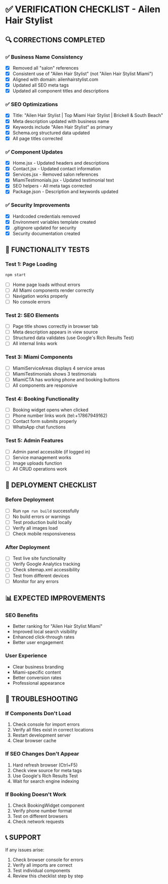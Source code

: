 # ✅ VERIFICATION CHECKLIST - Ailen Hair Stylist

## 🔍 CORRECTIONS COMPLETED

### ✅ Business Name Consistency
- [x] Removed all "salon" references
- [x] Consistent use of "Ailen Hair Stylist" (not "Ailen Hair Stylist Miami")
- [x] Aligned with domain: ailenhairstylist.com
- [x] Updated all SEO meta tags
- [x] Updated all component titles and descriptions

### ✅ SEO Optimizations
- [x] Title: "Ailen Hair Stylist | Top Miami Hair Stylist | Brickell & South Beach"
- [x] Meta description updated with business name
- [x] Keywords include "Ailen Hair Stylist" as primary
- [x] Schema.org structured data updated
- [x] All page titles corrected

### ✅ Component Updates
- [x] Home.jsx - Updated headers and descriptions
- [x] Contact.jsx - Updated contact information
- [x] Services.jsx - Removed salon references
- [x] MiamiTestimonials.jsx - Updated testimonial text
- [x] SEO helpers - All meta tags corrected
- [x] Package.json - Description and keywords updated

### ✅ Security Improvements
- [x] Hardcoded credentials removed
- [x] Environment variables template created
- [x] .gitignore updated for security
- [x] Security documentation created

## 🧪 FUNCTIONALITY TESTS

### Test 1: Page Loading
```bash
npm start
```
- [ ] Home page loads without errors
- [ ] All Miami components render correctly
- [ ] Navigation works properly
- [ ] No console errors

### Test 2: SEO Elements
- [ ] Page title shows correctly in browser tab
- [ ] Meta description appears in view source
- [ ] Structured data validates (use Google's Rich Results Test)
- [ ] All internal links work

### Test 3: Miami Components
- [ ] MiamiServiceAreas displays 4 service areas
- [ ] MiamiTestimonials shows 3 testimonials
- [ ] MiamiCTA has working phone and booking buttons
- [ ] All components are responsive

### Test 4: Booking Functionality
- [ ] Booking widget opens when clicked
- [ ] Phone number links work (tel:+17867949162)
- [ ] Contact form submits properly
- [ ] WhatsApp chat functions

### Test 5: Admin Features
- [ ] Admin panel accessible (if logged in)
- [ ] Service management works
- [ ] Image uploads function
- [ ] All CRUD operations work

## 🚀 DEPLOYMENT CHECKLIST

### Before Deployment
- [ ] Run `npm run build` successfully
- [ ] No build errors or warnings
- [ ] Test production build locally
- [ ] Verify all images load
- [ ] Check mobile responsiveness

### After Deployment
- [ ] Test live site functionality
- [ ] Verify Google Analytics tracking
- [ ] Check sitemap.xml accessibility
- [ ] Test from different devices
- [ ] Monitor for any errors

## 📊 EXPECTED IMPROVEMENTS

### SEO Benefits
- Better ranking for "Ailen Hair Stylist Miami"
- Improved local search visibility
- Enhanced click-through rates
- Better user engagement

### User Experience
- Clear business branding
- Miami-specific content
- Better conversion rates
- Professional appearance

## 🔧 TROUBLESHOOTING

### If Components Don't Load
1. Check console for import errors
2. Verify all files exist in correct locations
3. Restart development server
4. Clear browser cache

### If SEO Changes Don't Appear
1. Hard refresh browser (Ctrl+F5)
2. Check view source for meta tags
3. Use Google's Rich Results Test
4. Wait for search engine indexing

### If Booking Doesn't Work
1. Check BookingWidget component
2. Verify phone number format
3. Test on different browsers
4. Check network requests

## 📞 SUPPORT

If any issues arise:
1. Check browser console for errors
2. Verify all imports are correct
3. Test individual components
4. Review this checklist step by step
